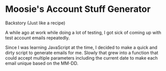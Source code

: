 # Moosie's Account Stuff Generator

Backstory (Just like a recipe)

A while ago at work while doing a lot of testing, I got sick of coming up with test account emails repeatedly.

Since I was learning JavaScript at the time, I decided to make a quick and dirty script to generate emails for me. Slowly that grew into a function that could accept multiple parameters including the current date to make each email unique based on the MM-DD.
